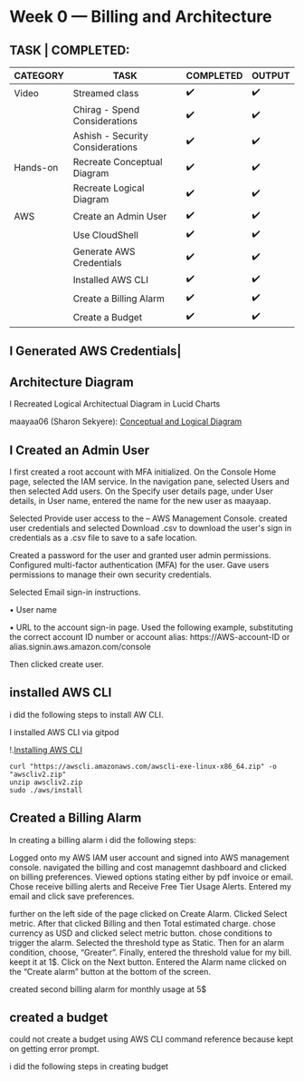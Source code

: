 # Week 0 — Billing and Architecture

## TASK | COMPLETED:



| CATEGORY | TASK | COMPLETED | OUTPUT | 
| --- | --- | --- | --- |
| Video | Streamed class | :heavy_check_mark: | :heavy_check_mark: |
| | Chirag - Spend Considerations | :heavy_check_mark:  | :heavy_check_mark: |
| | Ashish - Security Considerations | :heavy_check_mark:  | :heavy_check_mark: |
| Hands-on | Recreate Conceptual Diagram | :heavy_check_mark: | :heavy_check_mark: |
| | Recreate Logical Diagram | :heavy_check_mark: | :heavy_check_mark: |
| AWS | Create an Admin User | :heavy_check_mark: | :heavy_check_mark: |
| | Use CloudShell | :heavy_check_mark: | :heavy_check_mark: |
| | Generate AWS Credentials | :heavy_check_mark: |:heavy_check_mark: |
| | Installed AWS CLI | :heavy_check_mark: |:heavy_check_mark:  |
| | Create a Billing Alarm | :heavy_check_mark: | :heavy_check_mark: |
| | Create a Budget | :heavy_check_mark: | :heavy_check_mark: |




## I Generated AWS Credentials|

## Architecture Diagram

I Recreated Logical Architectual Diagram in Lucid Charts

maayaa06 (Sharon Sekyere): [Conceptual and Logical Diagram](https://lucid.app/lucidchart/110e6690-4013-4f7c-97f6-492366c3fc82/edit?invitationId=inv_e8818191-7dd1-4afa-b61c-4d075528a485&page=0_0#)


## I Created an Admin User

I first created a root account with MFA initialized. 
On the Console Home page, selected the IAM service.
In the navigation pane, selected Users and then selected Add users.
On the Specify user details page, under User details, in User name, entered the name for the new user as maayaap.

Selected Provide user access to the – AWS Management Console.
created user credentials and
selected Download .csv to download the user's sign in credentials as a .csv file to save to a safe location.
 
Created a password for the user and
granted user admin permissions.
Configured multi-factor authentication (MFA) for the user.
Gave users permissions to manage their own security credentials.

Selected Email sign-in instructions. 

•	User name

•	URL to the account sign-in page. Used the following example, substituting the correct account ID number or account alias:
https://AWS-account-ID or alias.signin.aws.amazon.com/console

Then clicked create user.





## installed AWS CLI

i did the following steps to install AW CLI.

I installed AWS CLI via gitpod

!.[Installing AWS CLI](assets/)

```
curl "https://awscli.amazonaws.com/awscli-exe-linux-x86_64.zip" -o "awscliv2.zip"
unzip awscliv2.zip
sudo ./aws/install
```

## Created a Billing Alarm

In creating a billing alarm i did the following steps:

Logged onto my AWS IAM user account and
signed into AWS management console.
navigated the billing and cost managemnt dashboard and
clicked on billing preferences.
Viewed options stating either by pdf invoice or email.
Chose receive billing alerts and Receive Free Tier Usage Alerts.
Entered my email and click save preferences.

further on the left side of the page clicked on Create Alarm.
Clicked Select metric.
After that clicked Billing and then Total estimated charge.
chose currency as USD and clicked  select metric button.
chose conditions to trigger the alarm. 
Selected the threshold type as Static.
Then for an alarm condition, choose, “Greater”. 
Finally, entered the threshold value for my bill.
 keept it at 1$. 
 Click on the Next button.
Entered the Alarm name
clicked on the “Create alarm” button at the bottom of the screen.

created second billing alarm for monthly usage at 5$


## created a budget
 could not create  a  budget using AWS CLI command reference because kept on getting error prompt.
 
 i did the following steps in creating budget


